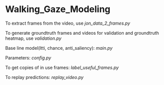 # Walking_Gaze_Modeling

To extract frames from the video, use _jon_data_2_frames.py_

To generate groundtruth frames and videos for validation and groundtruth heatmap, use _validation.py_

Base line model(Itti, chance, anti_saliency): _main.py_

Parameters: _config.py_

To get copies of in use frames: _label_useful_frames.py_

To replay predictions: _replay_video.py_
